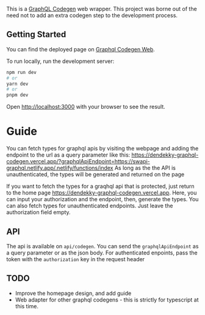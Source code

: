 This is a [GraphQL Codegen](https://the-guild.dev/graphql/codegen) web wrapper. This project was borne out of the need not to add an extra codegen step to the development process. 
## Getting Started

You can find the deployed page on [Graphql Codegen Web](https://dendekky-graphql-codegen.vercel.app/).

To run locally, run the development server:

```bash
npm run dev
# or
yarn dev
# or
pnpm dev
```

Open [http://localhost:3000](http://localhost:3000) with your browser to see the result.

# Guide

You can fetch types for graphql apis by visiting the webpage and adding the endpoint to the url as a query parameter like this:
https://dendekky-graphql-codegen.vercel.app/?graphqlApiEndpoint=https://swapi-graphql.netlify.app/.netlify/functions/index
As long as the the API is unauthenticated, the types will be generated and returned on the page

If you want to fetch the types for a graqhql api that is protected, just return to the home page https://dendekky-graphql-codegen.vercel.app. 
Here, you can input your authorization and the endpoint, then, generate the types. 
You can also fetch types for unauthenticated endpoints. Just leave the authorization field empty.

## API
The api is available on `api/codegen`. You can send the `graphqlApiEndpoint` as a query parameter or as the json body. For authenticated enpoints, pass the token with the `authorization` key in the request header


## TODO

- Improve the homepage design, and add guide
- Web adapter for other graphql codegens - this is strictly for typescript at this time.


